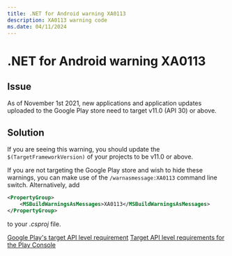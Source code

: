 ```yaml
---
title: .NET for Android warning XA0113
description: XA0113 warning code
ms.date: 04/11/2024
---
```

# .NET for Android warning XA0113

## Issue

As of November 1st 2021, new applications and application updates uploaded
to the Google Play store need to target v11.0 (API 30) or above.

## Solution

If you are seeing this warning, you should update the
`$(TargetFrameworkVersion)` of your projects to be v11.0 or above.

If you are not targeting the Google Play store and wish to hide these
warnings, you can make use of the `/warnasmessage:XA0113` command line
switch.  Alternatively, add

```xml
<PropertyGroup>
    <MSBuildWarningsAsMessages>XA0113</MSBuildWarningsAsMessages>
</PropertyGroup>
```

to your *.csproj* file.

[Google Play's target API level requirement](https://developer.android.com/distribute/best-practices/develop/target-sdk)
[Target API level requirements for the Play Console](https://support.google.com/googleplay/android-developer/answer/9859152?#targetsdk)
